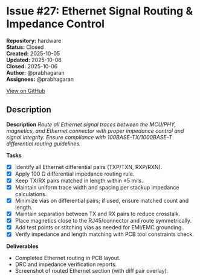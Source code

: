 # Issue #27: Ethernet Signal Routing & Impedance Control

**Repository:** hardware  
**Status:** Closed  
**Created:** 2025-10-05  
**Updated:** 2025-10-06  
**Closed:** 2025-10-06  
**Author:** @prabhagaran  
**Assignees:** @prabhagaran  

[View on GitHub](https://github.com/Simtestlab/hardware/issues/27)

## Description

**Description**
_Route all Ethernet signal traces between the MCU/PHY, magnetics, and Ethernet connector with proper impedance control and signal integrity. Ensure compliance with 100BASE-TX/1000BASE-T differential routing guidelines._

**Tasks**

- [x]  Identify all Ethernet differential pairs (TXP/TXN, RXP/RXN).
- [x]  Apply 100 Ω differential impedance routing rule.
- [x]  Keep TX/RX pairs matched in length within ±5 mils.
- [x]  Maintain uniform trace width and spacing per stackup impedance calculations.
- [x]  Minimize vias on differential pairs; if used, ensure matched count and length.
- [x]  Maintain separation between TX and RX pairs to reduce crosstalk.
- [x]  Place magnetics close to the RJ45/connector and route symmetrically.
- [x]  Add test points or stitching vias as needed for EMI/EMC grounding.
- [x]  Verify impedance and length matching with PCB tool constraints check.

**Deliverables**

- Completed Ethernet routing in PCB layout.
- DRC and impedance verification reports.
- Screenshot of routed Ethernet section (with diff pair overlay).